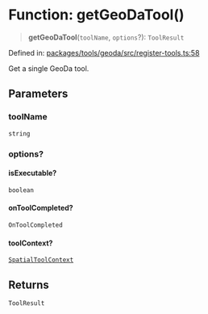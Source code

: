 # Function: getGeoDaTool()

> **getGeoDaTool**(`toolName`, `options`?): `ToolResult`

Defined in: [packages/tools/geoda/src/register-tools.ts:58](https://github.com/GeoDaCenter/openassistant/blob/dc72d81a35cf8e46295657303846fbb4ad891993/packages/tools/geoda/src/register-tools.ts#L58)

Get a single GeoDa tool.

## Parameters

### toolName

`string`

### options?

#### isExecutable?

`boolean`

#### onToolCompleted?

`OnToolCompleted`

#### toolContext?

[`SpatialToolContext`](../type-aliases/SpatialToolContext.md)

## Returns

`ToolResult`
